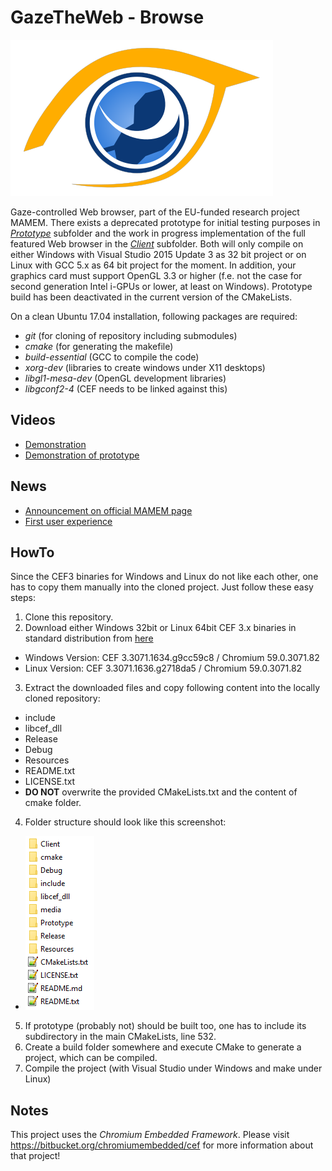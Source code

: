 # GazeTheWeb - Browse

![Logo](media/Logo.png)

Gaze-controlled Web browser, part of the EU-funded research project MAMEM. There exists a deprecated prototype for initial testing purposes in [_Prototype_](Prototype) subfolder and the work in progress implementation of the full featured Web browser in the [_Client_](Client) subfolder. Both will only compile on either Windows with Visual Studio 2015 Update 3 as 32 bit project or on Linux with GCC 5.x as 64 bit project for the moment. In addition, your graphics card must support OpenGL 3.3 or higher (f.e. not the case for second generation Intel i-GPUs or lower, at least on Windows). Prototype build has been deactivated in the current version of the CMakeLists.

On a clean Ubuntu 17.04 installation, following packages are required:
* *git* (for cloning of repository including submodules)
* *cmake* (for generating the makefile)
* *build-essential* (GCC to compile the code)
* *xorg-dev* (libraries to create windows under X11 desktops)
* *libgl1-mesa-dev* (OpenGL development libraries)
* *libgconf2-4* (CEF needs to be linked against this)

## Videos
* [Demonstration](https://www.youtube.com/watch?v=x1ESgaoQR9Y)
* [Demonstration of prototype](https://www.youtube.com/watch?v=zj1u6QTmk5k)

## News
* [Announcement on official MAMEM page](http://www.mamem.eu/gazetheweb-prototype-for-gaze-controlled-browsing-the-web)
* [First user experience](http://www.mamem.eu/mamem-meets-three-remarkable-women)

## HowTo
Since the CEF3 binaries for Windows and Linux do not like each other, one has to copy them manually into the cloned project. Just follow these easy steps:

1. Clone this repository.
2. Download either Windows 32bit or Linux 64bit CEF 3.x binaries in standard distribution from [here](http://opensource.spotify.com/cefbuilds/index.html)
 * Windows Version: CEF 3.3071.1634.g9cc59c8 / Chromium 59.0.3071.82
 * Linux Version: CEF 3.3071.1636.g2718da5 / Chromium 59.0.3071.82
3. Extract the downloaded files and copy following content into the locally cloned repository:
 * include
 * libcef_dll
 * Release
 * Debug
 * Resources
 * README.txt
 * LICENSE.txt
 * **DO NOT** overwrite the provided CMakeLists.txt and the content of cmake folder.
4. Folder structure should look like this screenshot:
 * ![Folder structure](media/Folder.png)
5. If prototype (probably not) should be built too, one has to include its subdirectory in the main CMakeLists, line 532.
6. Create a build folder somewhere and execute CMake to generate a project, which can be compiled.
7. Compile the project (with Visual Studio under Windows and make under Linux)

## Notes
This project uses the _Chromium Embedded Framework_. Please visit https://bitbucket.org/chromiumembedded/cef for more information about that project!
